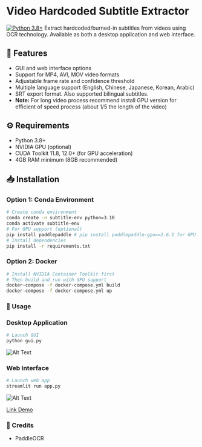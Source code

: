 # Video Hardcoded Subtitle Extractor

[![Python 3.8+](https://img.shields.io/badge/python-3.8+-blue.svg)](https://www.python.org/downloads/)
Extract hardcoded/burned-in subtitles from videos using OCR technology. Available as both a desktop application and web interface.

## 🎯 Features
- GUI and web interface options
- Support for MP4, AVI, MOV video formats
- Adjustable frame rate and confidence threshold
- Multiple language support (English, Chinese, Japanese, Korean, Arabic)
- SRT export format. Also supported bilingual subtitles.
- **Note:** For long video process recommend install GPU version for efficient of speed process (about 1/5 the length of the video)


## ⚙️ Requirements
- Python 3.8+
- NVIDIA GPU (optional)
- CUDA Toolkit 11.8, 12.0+ (for GPU acceleration)
- 4GB RAM minimum (8GB recommended)

## 📥 Installation

### Option 1: Conda Environment 

```bash
# Create conda environment
conda create -n subtitle-env python=3.10
conda activate subtitle-env
# For GPU support (optional)
pip install paddlepaddle # pip install paddlepaddle-gpu==2.6.1 for GPU version
# Install dependencies
pip install -r requirements.txt
```

### Option 2: Docker
```bash
# Install NVIDIA Container Toolkit first
# Then build and run with GPU support
docker-compose -f docker-compose.yml build
docker-compose -f docker-compose.yml up
```

### 🚀 Usage
### Desktop Application
```bash
# Launch GUI
python gui.py
```
![Alt Text](https://i.giphy.com/media/v1.Y2lkPTc5MGI3NjExcGJ0ejlkbXY2OGxkOXY0azlwZ2ttOHMxbnB4eDVsdDRlbTBmbmk0bCZlcD12MV9pbnRlcm5hbF9naWZfYnlfaWQmY3Q9Zw/Mk4QxIiNl1V2lx9afi/giphy.gif)
### Web Interface
```bash
# Launch web app
streamlit run app.py
```
![Alt Text](https://i.giphy.com/media/v1.Y2lkPTc5MGI3NjExbTk2NWpnbXI5MWV6ZzVoYmIwODZpdzNtZnVybHF1N2JrempybjY1dCZlcD12MV9pbnRlcm5hbF9naWZfYnlfaWQmY3Q9Zw/3Y1bedk8LoZkPi18OK/giphy.gif)

[Link Demo](https://www.youtube.com/watch?v=2ZxI7lb3C2I)
### 🤝 Credits
- PaddleOCR
